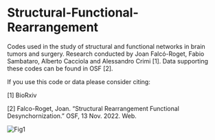# Structural-Functional-Rearrangement
Codes used in the study of structural and functional networks in brain tumors and surgery. 
Research conducted by Joan Falcó-Roget, Fabio Sambataro, Alberto Cacciola and Alessandro Crimi [1].
Data supporting these codes can be found in OSF [2].

If you use this code or data please consider citing:

  [1] BioRxiv
  
  [2] Falco-Roget, Joan. “Structural Rearrangement Functional Desynchornization.” OSF, 13 Nov. 2022. Web.
  
  ![Fig1](https://user-images.githubusercontent.com/95430406/201612773-931529bc-391c-49a0-b95b-2ce6f7fe376f.jpg)
